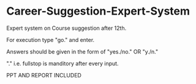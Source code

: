 # Career-Suggestion-Expert-System
Expert system on Course suggestion after 12th.

For execution type "go." and enter.

Answers should be given in the form of "yes./no." OR "y./n."

"." i.e. fullstop is manditory after every input. 

PPT AND REPORT INCLUDED